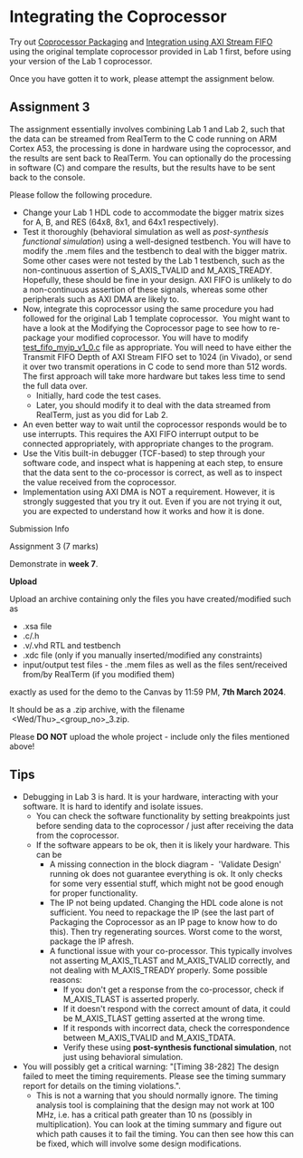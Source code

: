 # Integrating the Coprocessor

Try out [Coprocessor Packaging](https://canvas.nus.edu.sg/courses/53567/pages/lab-3-packaging-coprocessor-as-an-ip "Lab 3: Packaging Coprocessor as an IP") and [Integration using AXI Stream FIFO](https://canvas.nus.edu.sg/courses/53567/pages/lab-3-coprocessor-integration-using-axi-stream-fifo "Lab 3: Coprocessor Integration using AXI Stream FIFO") using the original template coprocessor provided in Lab 1 first, before using your version of the Lab 1 coprocessor.

Once you have gotten it to work, please attempt the assignment below.

Assignment 3
------------

The assignment essentially involves combining Lab 1 and Lab 2, such that the data can be streamed from RealTerm to the C code running on ARM Cortex A53, the processing is done in hardware using the coprocessor, and the results are sent back to RealTerm. You can optionally do the processing in software (C) and compare the results, but the results have to be sent back to the console.

Please follow the following procedure.

-   Change your Lab 1 HDL code to accommodate the bigger matrix sizes for A, B, and RES (64x8, 8x1, and 64x1 respectively).
-   Test it thoroughly (behavioral simulation as well as *post-synthesis functional simulation*) using a well-designed testbench. You will have to modify the .mem files and the testbench to deal with the bigger matrix. Some other cases were not tested by the Lab 1 testbench, such as the non-continuous assertion of S_AXIS_TVALID and M_AXIS_TREADY. Hopefully, these should be fine in your design. AXI FIFO is unlikely to do a non-continuous assertion of these signals, whereas some other peripherals such as AXI DMA are likely to.
-   Now, integrate this coprocessor using the same procedure you had followed for the original Lab 1 template coprocessor.  You might want to have a look at the Modifying the Coprocessor page to see how to re-package your modified coprocessor. You will have to modify [test_fifo_myip_v1_0.c](https://canvas.nus.edu.sg/courses/53567/files/3597455?wrap=1 "test_fifo_myip_v1_0.c") file as appropriate. You will need to have either the Transmit FIFO Depth of AXI Stream FIFO set to 1024 (in Vivado), or send it over two transmit operations in C code to send more than 512 words. The first approach will take more hardware but takes less time to send the full data over.
    -   Initially, hard code the test cases.
    -   Later, you should modify it to deal with the data streamed from RealTerm, just as you did for Lab 2.
-   An even better way to wait until the coprocessor responds would be to use interrupts. This requires the AXI FIFO interrupt output to be connected appropriately, with appropriate changes to the program.
-   Use the Vitis built-in debugger (TCF-based) to step through your software code, and inspect what is happening at each step, to ensure that the data sent to the co-processor is correct, as well as to inspect the value received from the coprocessor.
-   Implementation using AXI DMA is NOT a requirement. However, it is strongly suggested that you try it out. Even if you are not trying it out, you are expected to understand how it works and how it is done.

Submission Info

Assignment 3 (7 marks)

Demonstrate in **week 7**.

**Upload**

Upload an archive containing only the files you have created/modified such as

-   .xsa file
-   .c/.h
-   .v/.vhd RTL and testbench
-   .xdc file (only if you manually inserted/modified any constraints)
-   input/output test files - the .mem files as well as the files sent/received from/by RealTerm (if you modified them)

exactly as used for the demo to the Canvas by 11:59 PM, **7th March 2024**.

It should be as a .zip archive, with the filename  <Wed/Thu>_<group_no>_3.zip.

Please **DO NOT** upload the whole project - include only the files mentioned above!

Tips
----

-   Debugging in Lab 3 is hard. It is your hardware, interacting with your software. It is hard to identify and isolate issues.
    -   You can check the software functionality by setting breakpoints just before sending data to the coprocessor / just after receiving the data from the coprocessor.
    -   If the software appears to be ok, then it is likely your hardware. This can be
        -   A missing connection in the block diagram -  'Validate Design' running ok does not guarantee everything is ok. It only checks for some very essential stuff, which might not be good enough for proper functionality.
        -   The IP not being updated. Changing the HDL code alone is not sufficient. You need to repackage the IP (see the last part of Packaging the Coprocessor as an IP page to know how to do this). Then try regenerating sources. Worst come to the worst, package the IP afresh.
        -   A functional issue with your co-processor. This typically involves not asserting M_AXIS_TLAST and M_AXIS_TVALID correctly, and not dealing with M_AXIS_TREADY properly. Some possible reasons:
            -   If you don't get a response from the co-processor, check if M_AXIS_TLAST is asserted properly. 
            -   If it doesn't respond with the correct amount of data, it could be M_AXIS_TLAST getting asserted at the wrong time.
            -   If it responds with incorrect data, check the correspondence between M_AXIS_TVALID and M_AXIS_TDATA.
            -   Verify these using **post-synthesis functional simulation**, not just using behavioral simulation.
-   You will possibly get a critical warning: "[Timing 38-282] The design failed to meet the timing requirements. Please see the timing summary report for details on the timing violations.".
    -   This is not a warning that you should normally ignore. The timing analysis tool is complaining that the design may not work at 100 MHz, i.e. has a critical path greater than 10 ns (possibly in multiplication). You can look at the timing summary and figure out which path causes it to fail the timing. You can then see how this can be fixed, which will involve some design modifications.
